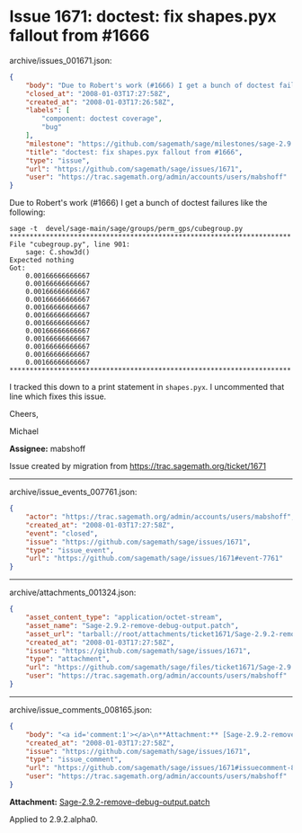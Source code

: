 # Issue 1671: doctest: fix shapes.pyx fallout from #1666

archive/issues_001671.json:
```json
{
    "body": "Due to Robert's work (#1666) I get a bunch of doctest failures like the following:\n\n```\nsage -t  devel/sage-main/sage/groups/perm_gps/cubegroup.py  \n**********************************************************************\nFile \"cubegroup.py\", line 901:\n    sage: C.show3d()\nExpected nothing\nGot:\n    0.00166666666667\n    0.00166666666667\n    0.00166666666667\n    0.00166666666667\n    0.00166666666667\n    0.00166666666667\n    0.00166666666667\n    0.00166666666667\n    0.00166666666667\n    0.00166666666667\n    0.00166666666667\n    0.00166666666667\n**********************************************************************\n```\nI tracked this down to a print statement in `shapes.pyx`. I uncommented that line which fixes this issue.\n\nCheers,\n\nMichael\n\n**Assignee:** mabshoff\n\nIssue created by migration from https://trac.sagemath.org/ticket/1671\n\n",
    "closed_at": "2008-01-03T17:27:58Z",
    "created_at": "2008-01-03T17:26:58Z",
    "labels": [
        "component: doctest coverage",
        "bug"
    ],
    "milestone": "https://github.com/sagemath/sage/milestones/sage-2.9.2",
    "title": "doctest: fix shapes.pyx fallout from #1666",
    "type": "issue",
    "url": "https://github.com/sagemath/sage/issues/1671",
    "user": "https://trac.sagemath.org/admin/accounts/users/mabshoff"
}
```
Due to Robert's work (#1666) I get a bunch of doctest failures like the following:

```
sage -t  devel/sage-main/sage/groups/perm_gps/cubegroup.py  
**********************************************************************
File "cubegroup.py", line 901:
    sage: C.show3d()
Expected nothing
Got:
    0.00166666666667
    0.00166666666667
    0.00166666666667
    0.00166666666667
    0.00166666666667
    0.00166666666667
    0.00166666666667
    0.00166666666667
    0.00166666666667
    0.00166666666667
    0.00166666666667
    0.00166666666667
**********************************************************************
```
I tracked this down to a print statement in `shapes.pyx`. I uncommented that line which fixes this issue.

Cheers,

Michael

**Assignee:** mabshoff

Issue created by migration from https://trac.sagemath.org/ticket/1671





---

archive/issue_events_007761.json:
```json
{
    "actor": "https://trac.sagemath.org/admin/accounts/users/mabshoff",
    "created_at": "2008-01-03T17:27:58Z",
    "event": "closed",
    "issue": "https://github.com/sagemath/sage/issues/1671",
    "type": "issue_event",
    "url": "https://github.com/sagemath/sage/issues/1671#event-7761"
}
```



---

archive/attachments_001324.json:
```json
{
    "asset_content_type": "application/octet-stream",
    "asset_name": "Sage-2.9.2-remove-debug-output.patch",
    "asset_url": "tarball://root/attachments/ticket1671/Sage-2.9.2-remove-debug-output.patch",
    "created_at": "2008-01-03T17:27:58Z",
    "issue": "https://github.com/sagemath/sage/issues/1671",
    "type": "attachment",
    "url": "https://github.com/sagemath/sage/files/ticket1671/Sage-2.9.2-remove-debug-output.patch",
    "user": "https://trac.sagemath.org/admin/accounts/users/mabshoff"
}
```



---

archive/issue_comments_008165.json:
```json
{
    "body": "<a id='comment:1'></a>\n**Attachment:** [Sage-2.9.2-remove-debug-output.patch](https://github.com/sagemath/sage/files/ticket1671/Sage-2.9.2-remove-debug-output.patch)\n\nApplied to 2.9.2.alpha0.",
    "created_at": "2008-01-03T17:27:58Z",
    "issue": "https://github.com/sagemath/sage/issues/1671",
    "type": "issue_comment",
    "url": "https://github.com/sagemath/sage/issues/1671#issuecomment-8165",
    "user": "https://trac.sagemath.org/admin/accounts/users/mabshoff"
}
```

<a id='comment:1'></a>
**Attachment:** [Sage-2.9.2-remove-debug-output.patch](https://github.com/sagemath/sage/files/ticket1671/Sage-2.9.2-remove-debug-output.patch)

Applied to 2.9.2.alpha0.
